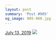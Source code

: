 ```yaml
---
layout: post
summary: 'Post #905'
og_image: 905-960.jpg
---
```


<p>
  <time>
    <a href="/905">July 13, 2019</a>
  </time>
  <a href="/905">
    <img src="{{ site.assets_url }}/905-480.jpg" srcset="{{ site.assets_url }}/905-240.jpg 240w, {{ site.assets_url }}/905-480.jpg 480w, {{ site.assets_url }}/905-720.jpg 720w, {{ site.assets_url }}/905-960.jpg 960w" sizes="(min-width: 700px) 50vw, calc(100vw - 2rem)" />
  </a>
</p>
